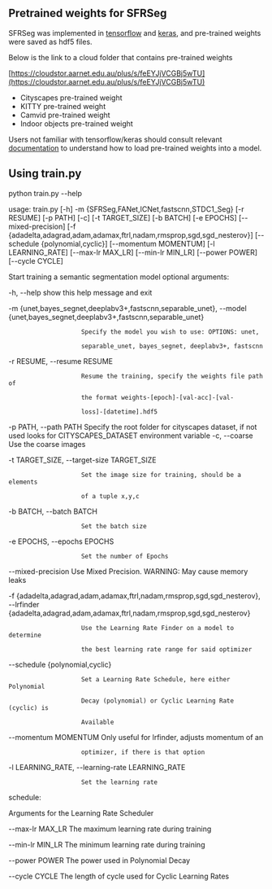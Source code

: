 ## Pretrained weights for SFRSeg

SFRSeg was implemented in [tensorflow](https://www.tensorflow.org/) and [keras](https://keras.io/), and pre-trained weights were saved as hdf5 files. 

Below is the link to a cloud folder that contains pre-trained weights

[https://cloudstor.aarnet.edu.au/plus/s/feEYJjVCGBj5wTU](https://cloudstor.aarnet.edu.au/plus/s/feEYJjVCGBj5wTU)

* Cityscapes pre-trained weight
* KITTY pre-trained weight
* Camvid pre-trained weight
* Indoor objects pre-trained weight

Users not familiar with tensorflow/keras should consult relevant [documentation](https://www.tensorflow.org/guide/keras/save_and_serialize) to understand how to load pre-trained weights into a model.

## Using train.py

python train.py --help

usage: 
train.py [-h] -m {SFRSeg,FANet,ICNet,fastscnn,STDC1_Seg} 
                [-r RESUME] [-p PATH] [-c] [-t TARGET_SIZE] [-b BATCH]
                [-e EPOCHS] [--mixed-precision]
                [-f {adadelta,adagrad,adam,adamax,ftrl,nadam,rmsprop,sgd,sgd_nesterov}]
                [--schedule {polynomial,cyclic}] [--momentum MOMENTUM]
                [-l LEARNING_RATE] [--max-lr MAX_LR] [--min-lr MIN_LR]
                [--power POWER] [--cycle CYCLE]
                               
Start training a semantic segmentation model
optional arguments:

  -h, --help            show this help message and exit

  -m {unet,bayes_segnet,deeplabv3+,fastscnn,separable_unet}, --model {unet,bayes_segnet,deeplabv3+,fastscnn,separable_unet}

                        Specify the model you wish to use: OPTIONS: unet,

                        separable_unet, bayes_segnet, deeplabv3+, fastscnn

  -r RESUME, --resume RESUME

                        Resume the training, specify the weights file path of

                        the format weights-[epoch]-[val-acc]-[val-

                        loss]-[datetime].hdf5

  -p PATH, --path PATH  Specify the root folder for cityscapes dataset, if not
                        used looks for CITYSCAPES_DATASET environment variable
  -c, --coarse          Use the coarse images

  -t TARGET_SIZE, --target-size TARGET_SIZE

                        Set the image size for training, should be a elements

                        of a tuple x,y,c

  -b BATCH, --batch BATCH

                        Set the batch size

  -e EPOCHS, --epochs EPOCHS

                        Set the number of Epochs

  --mixed-precision     Use Mixed Precision. WARNING: May cause memory leaks

  -f {adadelta,adagrad,adam,adamax,ftrl,nadam,rmsprop,sgd,sgd_nesterov}, --lrfinder 
{adadelta,adagrad,adam,adamax,ftrl,nadam,rmsprop,sgd,sgd_nesterov}

                        Use the Learning Rate Finder on a model to determine

                        the best learning rate range for said optimizer

  --schedule {polynomial,cyclic}

                        Set a Learning Rate Schedule, here either Polynomial

                        Decay (polynomial) or Cyclic Learning Rate (cyclic) is

                        Available

  --momentum MOMENTUM   Only useful for lrfinder, adjusts momentum of an

                        optimizer, if there is that option

  -l LEARNING_RATE, --learning-rate LEARNING_RATE

                        Set the learning rate

schedule:

  Arguments for the Learning Rate Scheduler

  --max-lr MAX_LR       The maximum learning rate during training

  --min-lr MIN_LR       The minimum learning rate during training

  --power POWER         The power used in Polynomial Decay

  --cycle CYCLE         The length of cycle used for Cyclic Learning Rates
